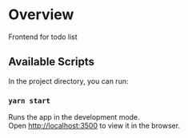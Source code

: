 # Overview

Frontend for todo list

## Available Scripts

In the project directory, you can run:

### `yarn start`

Runs the app in the development mode.\
Open [http://localhost:3500](http://localhost:3500) to view it in the browser.
